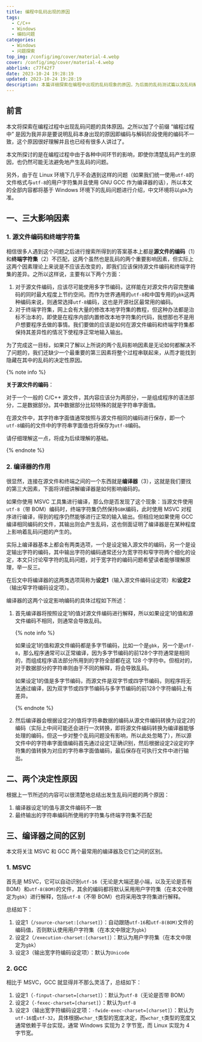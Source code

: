 ```yaml
---
title: 编程中乱码出现的原因
tags:
  - C/C++
  - Windows
  - 编码问题
categories:
  - Windows
  - 问题探索
top_img: /config/img/cover/material-4.webp
cover: /config/img/cover/material-4.webp
abbrlink: c77f42f7
date: 2023-10-24 19:28:19
updated: 2023-10-24 19:28:19
description: 本篇详细探索在编程中出现的乱码现象的原因，为后面的乱码测试篇以及乱码解决篇打下基础
---
```


## 前言

本文将探索在编程过程中出现乱码问题的具体原因。之所以加了个前缀 “编程过程中” 是因为我并非是要说明乱码本身出现的原因即编码与解码阶段使用的编码不一致，这个原因很好理解并且也已经有很多人讲过了。

本文所探讨的是在编程过程中由于各种中间环节的影响，即使你清楚乱码产生的原因，也仍然可能无法避免地产生乱码的问题。

另外，由于在 Linux 环境下几乎不会遇到这样的问题（如果我们统一使用`utf-8`的文件格式与`utf-8`的用户字符集并且使用 GNU GCC 作为编译器的话），所以本文的全部内容都将基于 Windows 环境下的乱码问题进行介绍，中文环境将以`gbk`为准。



## 一、三大影响因素

### 1. 源文件编码和终端字符集

相信很多人遇到这个问题之后进行搜索所得到的答案基本上都是**源文件的编码**（1）和**终端字符集**（2）不匹配，这两个虽然也是乱码的两个重要影响因素，但实际上这两个因素理论上来说是不应该去改变的，即我们应该保持源文件编码和终端字符集的差异。之所以这样说，主要有以下两个方面：

1. 对于源文件编码，应该尽可能使用多字节编码，这样能在对源文件内容完整编码的同时最大程度上节约空间。而作为世界通用的`utf-8`和中国专用的`gbk`这两种编码来说，则通常选择`utf-8`编码，这也是开源社区最常用的编码。
2. 对于终端字符集，网上会有大量的修改本地字符集的教程，但这种办法都是治标不治本的，即使是在程序内部内置修改本地字符集的代码，我想那也不是用户想要程序去做的事情。我们要做的应该是如何在源文件编码和终端字符集都保持其差异性的情况下使程序正常地输入输出。

为了完成这一目标，如果只了解以上所说的两个乱码影响因素是无论如何都解决不了问题的，我们还缺少一个最重要的第三因素将整个过程串联起来，从而才能找到隐藏在其中的乱码的决定性原因。

{% note info %}

**关于源文件的编码**：

对于一个一般的 C/C++ 源文件，其内容应该分为两部分，一是组成程序的语法部分，二是数据部分。其中数据部分比较特殊的就是字符串字面值。

在源文件中，其字符串字面值通常按照与源文件相同的编码进行保存，即一个`utf-8`编码的文件中的字符串字面值也将保存为`utf-8`编码。

请仔细理解这一点，将成为后续理解的基础。

{% endnote %}



### 2. 编译器的作用

很显然，连接在源文件和终端之间的一个东西就是**编译器**（3），这就是我们要找的第三大因素，下面将详细讲解编译器是如何影响编码的。

如果你使用 MSVC 工具集进行编译，那么你是否发现了这个现象：当源文件使用`utf-8`（带 BOM）编码时，终端字符集仍然保持`GBK`编码，此时使用 MSVC 对程序进行编译，得到的程序仍然能够进行正常的输入输出。但相应地如果使用 GCC 编译相同编码的文件，其输出则会产生乱码，这也侧面证明了编译器是在某种程度上影响着乱码问题的产生的。

实际上编译器基本上都会有两类选项，一个是设定输入源文件的编码，另一个是设定输出字符的编码，其中输出字符的编码通常还分为宽字符和窄字符两个细化的设定，本文只讨论窄字符的乱码问题，对于宽字符的编码问题希望读者能够理解原理，举一反三。

在后文中将编译器的这两类选项简称为**设定1**（输入源文件编码设定项）和**设定2**（输出窄字符编码设定项）。

编译器的这两个设定影响编码的具体过程如下所述：

1. 首先编译器将按照设定1的值对源文件编码进行解释，所以如果设定1的值和源文件编码不相同，则通常会导致乱码。

   {% note info %}

   如果设定1的值和源文件编码都是多字节编码，比如一个是`gbk`，另一个是`utf-8`，那么程序通常可以正常编译，因为多字节编码的前128个字符通常是相同的，而组成程序语法部分所用到的字符全部都在这 128 个字符中。但相对的，对于数据部分的字符串则由于不同的解释，将会导致乱码。

   如果设定1的值是多字节编码，而源文件是双字节或四字节编码，则程序将无法通过编译，因为双字节或四字节编码与多字节编码的前128个字符编码上有差异。

   {% endnote %}

2. 然后编译器会根据设定2的值将字符串数据的编码从源文件编码转换为设定2的编码（实际上中间可能还会进行一次转换，即将源文件编码转换为编译器能够处理的编码，但这一步对整个乱码问题没有影响，所以此处忽略了），所以源文件中的字符串字面值编码首先通过设定1正确识别，然后根据设定2设定的字符集的值转换为对应的字符串字面值编码，最后保存在可执行文件中进行输出。



## 二、两个决定性原因

根据上一节所述的内容可以很清楚地总结出发生乱码问题的两个原因：

1. 编译器设定1的值与源文件编码不一致
2. 最终输出的字符串编码所使用的字符集与终端字符集不匹配



## 三、编译器之间的区别

本文将关注 MSVC 和 GCC 两个最常用的编译器及它们之间的区别。

### 1. MSVC

首先是 MSVC，它可以自动识别`utf-16`（无论是大端还是小端，以及无论是否有 BOM）和`utf-8(BOM)`的文件，其余的编码都将默认采用用户字符集（在本文中限定为`gbk`）进行解释，包括`utf-8`（不带 BOM）也将采用改字符集进行解释。

总结如下：

1. 设定1（`/source-charset:[charset]`）：自动跟随`utf-16`和`utf-8(BOM)`文件的编码值，否则默认使用用户字符集（在本文中限定为`gbk`）
2. 设定2（`/execution-charset:[charset]`）：默认为用户字符集（在本文中限定为`gbk`）
3. 设定3（输出宽字符编码设定项）：默认为`Unicode`



### 2. GCC

相比于 MSVC，GCC 就显得并不那么灵活了，总结如下：

1. 设定1（`-finput-charset=[charset]`）：默认为`utf-8`（无论是否带 BOM）
2. 设定2（`-fexec-charset=[charset]`）：默认为`utf-8`
3. 设定3（输出宽字符编码设定项：`-fwide-exec-charset=[charset]`）：默认为`utf-16`或`utf-32`，具体根据`wchar_t`类型的宽度决定，而`wchar_t`类型的宽度又通常依赖于平台实现，通常 Windows 实现为 2 字节宽，而 Linux 实现为 4 字节宽。
